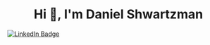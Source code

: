   <h1 align="center">Hi 👋, I'm Daniel Shwartzman</h1>
  
  <div id="badges">
    <a href="https://www.linkedin.com/in/daniel-shwartzman/">
      <img src="https://img.shields.io/badge/LinkedIn-blue?style=for-the-badge&logo=linkedin&logoColor=white" alt="LinkedIn Badge"/>
    </a>
  </div>


